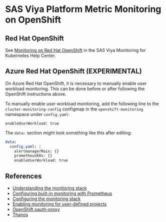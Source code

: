 # SAS Viya Platform Metric Monitoring on OpenShift

## Red Hat OpenShift

See [Monitoring on Red Hat OpenShift](https://documentation.sas.com/?cdcId=obsrvcdc&cdcVersion=default&docsetId=obsrvdply&docsetTarget=n1o8xyp2vatupan1nhgknbzhp7tm.htm) in the SAS Viya Monitoring for Kubernetes Help Center.

## Azure Red Hat OpenShift (EXPERIMENTAL)

On Azure Red Hat OpenShift, it is necessary to manually enable user workload
monitoring. This can be done before or after following the OpenShift
instructions above.

To manually enable user workload monitoring, add the following line to the
`cluster-monitoring-config` configmap in the `openshift-monitoring` namespace
under `config.yaml`:

```plaintext
enableUserWorkload: true
```

The `data:` section might look something like this after editing:

```yaml
data:
  config.yaml: |
    alertmanagerMain: {}
    prometheusK8s: {}
    enableUserWorkload: true
```

## References

* [Understanding the monitoring stack](https://docs.openshift.com/container-platform/4.7/monitoring/understanding-the-monitoring-stack.html)
* [Configuring built-in monitoring with Prometheus](https://docs.openshift.com/container-platform/4.7/operators/operator_sdk/osdk-monitoring-prometheus.html)
* [Configuring the monitoring stack](https://docs.openshift.com/container-platform/4.7/monitoring/configuring-the-monitoring-stack.html)
* [Enabling monitoring for user-defined projects](https://docs.openshift.com/container-platform/4.7/monitoring/enabling-monitoring-for-user-defined-projects.html)
* [OpenShift oauth-proxy](https://github.com/openshift/oauth-proxy)
* [Thanos](https://github.com/thanos-io/thanos)
